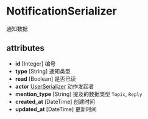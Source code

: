# NotificationSerializer

通知数据

## attributes

* **id** [Integer] 编号
* **type** [String] 通知类型
* **read** [Boolean] 是否已读
* **actor** [UserSerializer](UserSerializer) 动作发起者
* **mention_type** [String] 提及的数据类型 `Topic`, `Reply`
* **created_at** [DateTime] 创建时间
* **updated_at** [DateTime] 更新时间





